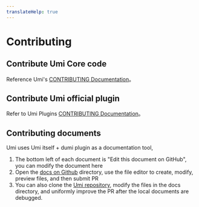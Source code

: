 ```yaml
---
translateHelp: true
---
```


# Contributing


## Contribute Umi Core code

Reference Umi's [CONTRIBUTING Documentation](https://github.com/umijs/umi/blob/master/CONTRIBUTING.md)。

## Contribute Umi official plugin

Refer to Umi Plugins [CONTRIBUTING Documentation](https://github.com/umijs/plugins/blob/master/CONTRIBUTING.md)。

## Contributing documents

Umi uses Umi itself + dumi plugin as a documentation tool,

1. The bottom left of each document is "Edit this document on GitHub", you can modify the document here
2. Open the [docs on Github](https://github.com/umijs/umi/tree/master/docs) directory, use the file editor to create, modify, preview files, and then submit PR
3. You can also clone the [Umi repository](https://github.com/umijs/umi), modify the files in the docs directory, and uniformly improve the PR after the local documents are debugged.
